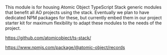 This module is for housing Atomic Object TypeScript Stack generic modules that benefit all AO projects using the stack. Eventually we plan to have dedicated NPM packages for these, but currently embed them in our project starter kit for maximum flexibility to adapt these modules to the needs of the project.

https://github.com/atomicobject/ts-stack/

https://www.npmjs.com/package/@atomic-object/records
